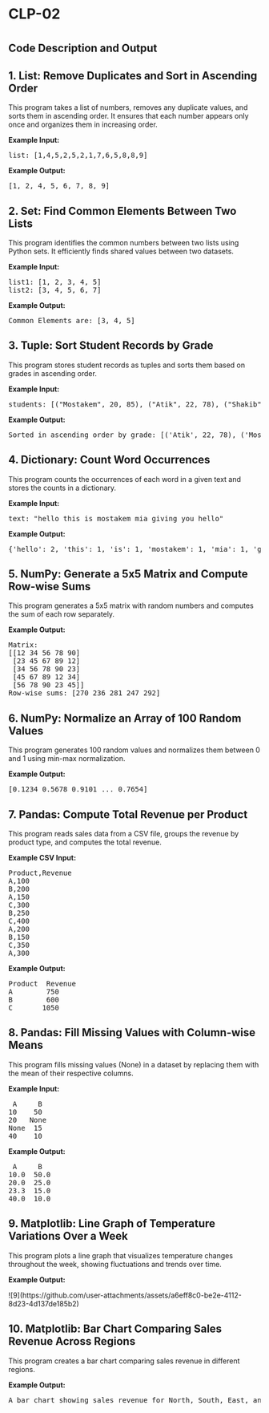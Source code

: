 <h1>CLP-02<h1>

<h2>Code Description and Output</h2>

<h2 id="list-duplicates">1. List: Remove Duplicates and Sort in Ascending Order</h2>
<p>This program takes a list of numbers, removes any duplicate values, and sorts them in ascending order. 
It ensures that each number appears only once and organizes them in increasing order.</p>
<p><strong>Example Input:</strong></p>
<pre>list: [1,4,5,2,5,2,1,7,6,5,8,8,9]</pre>
<p><strong>Example Output:</strong></p>
<pre>[1, 2, 4, 5, 6, 7, 8, 9]</pre>

<h2 id="set-common-elements">2. Set: Find Common Elements Between Two Lists</h2>
<p>This program identifies the common numbers between two lists using Python sets. 
It efficiently finds shared values between two datasets.</p>
<p><strong>Example Input:</strong></p>
<pre>list1: [1, 2, 3, 4, 5]
list2: [3, 4, 5, 6, 7]</pre>
<p><strong>Example Output:</strong></p>
<pre>Common Elements are: [3, 4, 5]</pre>

<h2 id="tuple-student-grades">3. Tuple: Sort Student Records by Grade</h2>
<p>This program stores student records as tuples and sorts them based on grades in ascending order.</p>
<p><strong>Example Input:</strong></p>
<pre>students: [("Mostakem", 20, 85), ("Atik", 22, 78), ("Shakib", 21, 90)]</pre>
<p><strong>Example Output:</strong></p>
<pre>Sorted in ascending order by grade: [('Atik', 22, 78), ('Mostakem', 20, 85), ('Shakib', 21, 90)]</pre>

<h2 id="dictionary-word-count">4. Dictionary: Count Word Occurrences</h2>
<p>This program counts the occurrences of each word in a given text and stores the counts in a dictionary.</p>
<p><strong>Example Input:</strong></p>
<pre>text: "hello this is mostakem mia giving you hello"</pre>
<p><strong>Example Output:</strong></p>
<pre>{'hello': 2, 'this': 1, 'is': 1, 'mostakem': 1, 'mia': 1, 'giving': 1, 'you': 1}</pre>

<h2 id="numpy-matrix-sum">5. NumPy: Generate a 5x5 Matrix and Compute Row-wise Sums</h2>
<p>This program generates a 5x5 matrix with random numbers and computes the sum of each row separately.</p>
<p><strong>Example Output:</strong></p>
<pre>Matrix:
[[12 34 56 78 90]
 [23 45 67 89 12]
 [34 56 78 90 23]
 [45 67 89 12 34]
 [56 78 90 23 45]]
Row-wise sums: [270 236 281 247 292]</pre>

<h2 id="numpy-normalize">6. NumPy: Normalize an Array of 100 Random Values</h2>
<p>This program generates 100 random values and normalizes them between 0 and 1 using min-max normalization.</p>
<p><strong>Example Output:</strong></p>
<pre>[0.1234 0.5678 0.9101 ... 0.7654]</pre>

<h2 id="pandas-total-revenue">7. Pandas: Compute Total Revenue per Product</h2>
<p>This program reads sales data from a CSV file, groups the revenue by product type, and computes the total revenue.</p>
<p><strong>Example CSV Input:</strong></p>
<pre>Product,Revenue
A,100
B,200
A,150
C,300
B,250
C,400
A,200
B,150
C,350
A,300</pre>
<p><strong>Example Output:</strong></p>
<pre>Product  Revenue
A        750
B        600
C       1050</pre>

<h2 id="pandas-missing-values">8. Pandas: Fill Missing Values with Column-wise Means</h2>
<p>This program fills missing values (None) in a dataset by replacing them with the mean of their respective columns.</p>
<p><strong>Example Input:</strong></p>
<pre> A     B
10    50
20   None
None  15
40    10</pre>
<p><strong>Example Output:</strong></p>
<pre> A     B
10.0  50.0
20.0  25.0
23.3  15.0
40.0  10.0</pre>

<h2 id="matplotlib-line-graph">9. Matplotlib: Line Graph of Temperature Variations Over a Week</h2>
<p>This program plots a line graph that visualizes temperature changes throughout the week, showing fluctuations and trends over time.</p>
<p><strong>Example Output:</strong></p>
![9](https://github.com/user-attachments/assets/a6eff8c0-be2e-4112-8d23-4d137de185b2)


<h2 id="matplotlib-bar-chart">10. Matplotlib: Bar Chart Comparing Sales Revenue Across Regions</h2>
<p>This program creates a bar chart comparing sales revenue in different regions.</p>
<p><strong>Example Output:</strong></p>
<pre>A bar chart showing sales revenue for North, South, East, and West regions.</pre>
